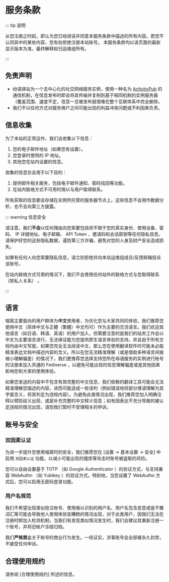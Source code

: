 # 服务条款 <Badge type="warning" text="tos" vertical="top" />

::: tip 说明

从您注册之时起，即认为您已经阅读并同意本服务条款中描述的所有内容。若您不认同其中的某些内容，您有权拒绝注册本站账号。
本服务条款均以该页面的最新显示版本为准，最终解释权归运维组所有。

:::

## 免责声明

- 纷语驿站为一个去中心化的社交网络服务实例，使用一种名为 [ActivityPub] 的通信机制，在信息发布时即会将其传输并复制到基于相同机制的实例服务器（覆盖范围、速度不定，信息一旦被发布就很难在整个互联体系中完全删除。
- 我们不以任何方式对服务用户之间可能出现的利益冲突问题或不利因素负责。

## 信息收集

为了本站的正常运作，我们会收集以下信息：

1. 您的电子邮件地址（如果您有设置）。
2. 您登录时使用的 IP 地址。
3. 其他您在站内设置的信息。

收集的信息仅会用于以下目的：

1. 提供邮件相关服务，包括电子邮件通知、密码找回等功能。
2. 在站内联络方式不可用时用以与用户取得联系。

所有获取的信息都会存储在实例所托管的服务器节点上。这些信息不会用作数据分析，也不会向第三方披露。

::: warning 信息安全

请注意，我们**不会**以任何理由向您索要包括但不限于您的真实身份、使用设备、密码、 IP 详细地址、电子邮箱、 API Token 、邀请码和会话密钥等任何隐私信息。请保护好您的这些隐私数据，谨防第三方诈骗，避免对您的人身及财产安全造成损失。

如果有任何人向您索要隐私信息，请立刻拒绝并向本站运维组成员/反馈邮箱投诉该账号。

在站内联络方式可用的情况下，我们不会使用任何站外的联络方式与您取得联系（除私人关系） 。

:::

## 语言

喵窝主要面向的用户群体为**中文**使用者，为优化您与大家共同的体验，我们推荐您使用中文（简体中文与正體（繁體）中文均可）作为主要的交流语言。我们欢迎其他语言（如日语、韩语、英语）的用户加入，但需要注意的是我们的站务工作会以中文为主要语言进行，无法保证能为您提供原生语言体验的支持。并且由于所有文档均由中文写就，如果您完全无法阅读中文，那么您在使用翻译软件时可能未必能精准表达文档中描述内容的含义。所以在您无法精准理解（或是借助多种语言间接缩小理解偏差）的情况下，我们更推荐您选择支持您所在母语服务的实例进行账号的注册来加入共通的 Fediverse ，以避免可能出现的信息理解偏差或是其他因素影响您和大家的使用体验。

如果您发送的内容中不包含有效完整的中文信息，我们依赖的翻译工具可能会无法精准理解您描述的内容，进而可能造成一些误判（例如错误地将部分俚语理解为其字面含义，将其判定为违规内容）。为避免此类情况出现，我们推荐您加入明确注释以预防歧义出现，或是补充完整的中文释义信息；如有因表达不充分导致的被认定违规的情况出现，请恕我们暂时不受理相关的申诉。

## 账号与安全

### 双因素认证

为进一步提升您使用喵窝时的安全，我们推荐您在 [设置 -> 基本设置 -> 安全] 中启用 `双因素认证` 功能，以减小可能出现的撞库等攻击时账号被盗取的风险。

您可以自由设置基于 TOTP （如 Google Authenticator ）的验证方式，与支持兼容 WebAuthn （如 Yubikey ）的验证方式。特别地，当您设置了 WebAuthn 方式后，您可以启用无密码登录功能。

### 用户名规范

我们不希望出现类似抢注账号、使用难以识别的用户名、用户名包含恶意或是不雅词汇等可能会导致他人使用体验变糟糕的情况出现，对于此类用户，因我们无法在注册时即加入检测机制，当我们有发现类似情况发生时，我们会建议其重新注册一个账号，并将旧帐户冻结归档。

我们**严格禁止**关于账号的商业行为发生。一经证实，涉事账号会全部被永久封禁，不接受任何申诉。

## 合理使用规约

请参阅 [合理使用规约] 所述的信息。


[ActivityPub]: https://activitypub.rocks